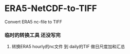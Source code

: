 # ERA5-NetCDF-to-TIFF
Convert ERA5 nc-file to TIFF

### 临时的转换工具 还没写完
1. 转换ERA5 hourly的nc文件 到 daily的TIF 做日尺度加和汇总
